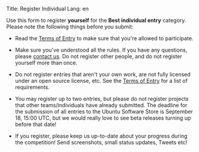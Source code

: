Title: Register Individual
Lang: en

Use this form to register **yourself** for the **Best individual entry**
category. Please note the following things before you submit:

 * Read the [Terms of
Entry]({filename}/files/UbuContest-Termsofentry_0.pdf) to make
sure that you're allowed to participate.

 * Make sure you've understood all the rules. If you have any questions,
please [contact us](mailto:contest-ubucon-de@lists.ubuntu-eu.org).
Do not register other people, and do not register yourself more than
once.

 * Do not register entries that aren't your own work, are not fully
licensed under an open source license, etc. See the [Terms of
Entry]({filename}/files/UbuContest-Termsofentry_0.pdf) for a list
of requirements.

 * You may register up to two entries, but please do not register projects
that other teams/individuals have already submitted.
The deadline for the submission of all entries to the Ubuntu Software
Store is September 18, 15:00 UTC, but we would really love to see beta
releases turning up before that date!

 * If you register, please keep us up-to-date about your progress during
the competition! Send screenshots, small status updates, Tweets etc!
